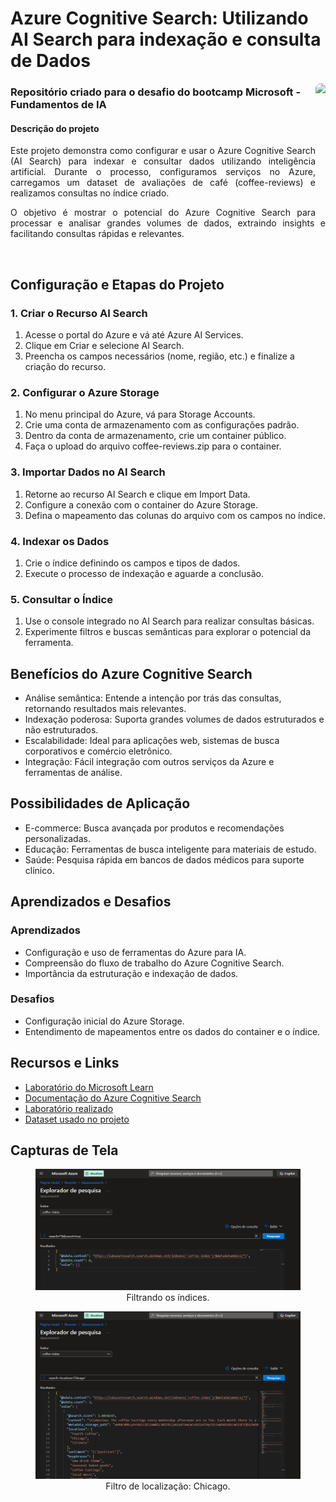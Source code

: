 <h1>Azure Cognitive Search: Utilizando AI Search para indexação e consulta de Dados</h1>

<img align="right" height="200" style="border-radius:50px;" src="https://assets.dio.me/arZ5ZUZHMQWT8l4NCDy489M0KFa99ywo3ZJ5-N3wmE8/f:webp/h:120/q:80/L3RyYWNrcy8xODIzYThhMS1lZjk2LTQ4MmYtODI1Ny0yNmRkNjFiNDJiYTMucG5n">

<h3>Repositório criado para o desafio do bootcamp Microsoft - Fundamentos de IA</h3>

<h4 align="justify">Descrição do projeto</h4>

<p align="justify">
   Este projeto demonstra como configurar e usar o Azure Cognitive Search (AI Search) para indexar e consultar dados utilizando inteligência artificial. Durante o processo, configuramos serviços no Azure, carregamos um dataset de avaliações de café (coffee-reviews) e realizamos consultas no índice criado.
</p>
<p align="justify">
    O objetivo é mostrar o potencial do Azure Cognitive Search para processar e analisar grandes volumes de dados, extraindo insights e facilitando consultas rápidas e relevantes.
</p>

<br>

<h2>Configuração e Etapas do Projeto</h2>

<h3>1. Criar o Recurso AI Search</h3>
<ol>
    <li>Acesse o portal do Azure e vá até Azure AI Services.
    <li>Clique em Criar e selecione AI Search.
    <li>Preencha os campos necessários (nome, região, etc.) e finalize a criação do recurso.
</ol>

<h3>2. Configurar o Azure Storage</h3>
<ol>
    <li>No menu principal do Azure, vá para Storage Accounts.
    <li>Crie uma conta de armazenamento com as configurações padrão.
    <li>Dentro da conta de armazenamento, crie um container público.
    <li>Faça o upload do arquivo coffee-reviews.zip para o container.
</ol>

<h3>3. Importar Dados no AI Search</h3>
<ol>
    <li>Retorne ao recurso AI Search e clique em Import Data.
    <li>Configure a conexão com o container do Azure Storage.
    <li>Defina o mapeamento das colunas do arquivo com os campos no índice.
</ol>

<h3>4. Indexar os Dados</h3>
<ol>
    <li>Crie o índice definindo os campos e tipos de dados.
    <li>Execute o processo de indexação e aguarde a conclusão.
</ol>

<h3>5. Consultar o Índice</h3>
<ol>
    <li>Use o console integrado no AI Search para realizar consultas básicas.
    <li>Experimente filtros e buscas semânticas para explorar o potencial da ferramenta.
</ol>

<h2>Benefícios do Azure Cognitive Search</h2>

<p align="justify">
    <ul>
        <li>Análise semântica: Entende a intenção por trás das consultas, retornando resultados mais relevantes.
        <li>Indexação poderosa: Suporta grandes volumes de dados estruturados e não estruturados.
        <li>Escalabilidade: Ideal para aplicações web, sistemas de busca corporativos e comércio eletrônico.
        <li>Integração: Fácil integração com outros serviços da Azure e ferramentas de análise.
    </ul>
</p>

<h2>Possibilidades de Aplicação</h2>
<p align="justify">
    <ul>
        <li>E-commerce: Busca avançada por produtos e recomendações personalizadas.
        <li>Educação: Ferramentas de busca inteligente para materiais de estudo.
        <li>Saúde: Pesquisa rápida em bancos de dados médicos para suporte clínico.
    </ul>
</p>

<h2>Aprendizados e Desafios</h2>

<h3>Aprendizados</h3>
<ul>
    <li>Configuração e uso de ferramentas do Azure para IA.
    <li>Compreensão do fluxo de trabalho do Azure Cognitive Search.
    <li>Importância da estruturação e indexação de dados.
</ul>

<h3>Desafios</h3>
<ul>
    <li>Configuração inicial do Azure Storage.
    <li>Entendimento de mapeamentos entre os dados do container e o índice.
</ul>

<h2>Recursos e Links</h2>
<ul>
    <li><a href="https://microsoftlearning.github.io/mslearn-ai-fundamentals/Instructions/Labs/11-ai-search.html">Laboratório do Microsoft Learn</a>
    <li><a href="https://learn.microsoft.com/en-us/azure/search/">Documentação do Azure Cognitive Search</a>
    <li><a href="https://microsoftlearning.github.io/mslearn-ai-fundamentals/Instructions/Labs/11-ai-search.html#upload-documents-to-azure-storage">Laboratório realizado</a>
    <li><a href="/coffee-reviews/">Dataset usado no projeto</a>
</ul>

<h2>Capturas de Tela</h2>

<figure align="center">
    <img src="consultas/consulta-indice.png" width=800 />
    <figcaption>Filtrando os índices.</figcaption>
</figure>

<figure align="center">
    <img src="consultas/consulta-local.png" width=800 />
    <figcaption>Filtro de localização: Chicago.</figcaption>
</figure>